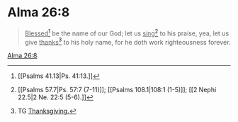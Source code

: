 # Alma 26:8

> <u>Blessed</u>[^a] be the name of our God; let us <u>sing</u>[^b] to his praise, yea, let us give <u>thanks</u>[^c] to his holy name, for he doth work righteousness forever.

[Alma 26:8](https://www.churchofjesuschrist.org/study/scriptures/bofm/alma/26?lang=eng&id=p8#p8)


[^a]: [[Psalms 41.13|Ps. 41:13.]]
[^b]: [[Psalms 57.7|Ps. 57:7 (7-11)]]; [[Psalms 108.1|108:1 (1-5)]]; [[2 Nephi 22.5|2 Ne. 22:5 (5-6).]]
[^c]: TG [Thanksgiving.](https://www.churchofjesuschrist.org/study/scriptures/tg/thanksgiving?lang=eng)
